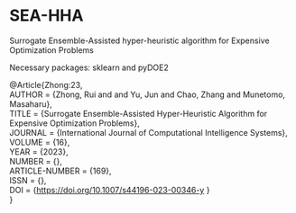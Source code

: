 # SEA-HHA
Surrogate Ensemble-Assisted hyper-heuristic algorithm for Expensive Optimization Problems

Necessary packages: sklearn and pyDOE2

@Article{Zhong:23,  
AUTHOR = {Zhong, Rui and and Yu, Jun and Chao, Zhang and Munetomo, Masaharu},  
TITLE = {Surrogate Ensemble-Assisted Hyper-Heuristic Algorithm for Expensive Optimization Problems},  
JOURNAL = {International Journal of Computational Intelligence Systems},  
VOLUME = {16},  
YEAR = {2023},   
NUMBER = {},  
ARTICLE-NUMBER = {169},  
ISSN = {},  
DOI = {https://doi.org/10.1007/s44196-023-00346-y }  
}
